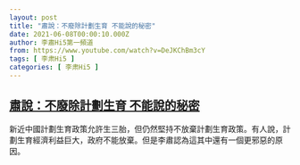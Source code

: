 ```yaml
---
layout: post
title: "肅說：不廢除計劃生育 不能說的秘密"
date: 2021-06-08T00:00:10.000Z
author: 李肅Hi5第一頻道
from: https://www.youtube.com/watch?v=DeJKChBm3cY
tags: [ 李肃Hi5 ]
categories: [ 李肃Hi5 ]
---
```

<!--1623110410000-->
[肅說：不廢除計劃生育 不能說的秘密](https://www.youtube.com/watch?v=DeJKChBm3cY)
------

<div>
新近中國計劃生育政策允許生三胎，但仍然堅持不放棄計劃生育政策。有人說，計劃生育經濟利益巨大，政府不能放棄。但是李肅認為這其中還有一個更邪惡的原因。
</div>
